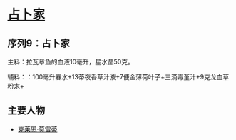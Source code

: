 # [占卜家](../途径/占卜家.md)

## 序列9：占卜家

主料：拉瓦章鱼的血液10毫升，星水晶50克。

辅料：：100毫升春水+13蒂夜香草汁液+7便金薄荷叶子+三滴毒堇汁+9克龙血草粉末+

## 主要人物

+ [克莱恩·莫雷蒂](../人物/克莱恩·莫雷蒂.md)

